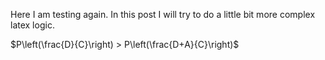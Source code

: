 Here I am testing again. In this post I will try to do a little bit
more complex latex logic.

$P\left(\frac{D}{C}\right) > P\left(\frac{D+A}{C}\right)$

